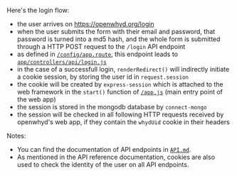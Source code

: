 Here's the login flow:

- the user arrives on https://openwhyd.org/login
- when the user submits the form with their email and password, that password is turned into a md5 hash, and the whole form is submitted through a HTTP POST request to the `/login` API endpoint
- as defined in [`/config/app.route`](../config/app.route), this endpoint leads to [`app/controllers/api/login.js`](/app/controllers/api/login.js)
- in the case of a successfull login, `renderRedirect()` will indirectly initiate a cookie session, by storing the user id in `request.session`
- the cookie will be created by `express-session` which is attached to the web framework in the `start()` function of [`/app.js`](/app.js) (main entry point of the web app)
- the session is stored in the mongodb database by `connect-mongo`
- the session will be checked in all following HTTP requests received by openwhyd's web app, if they contain the `whydUid` cookie in their headers

Notes:

- You can find the documentation of API endpoints in [`API.md`](API.md).
- As mentioned in the API reference documentation, cookies are also used to check the identity of the user on all API endpoints.
